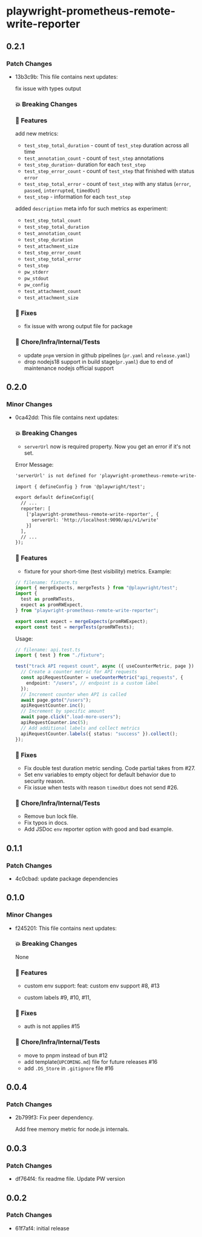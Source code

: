 # playwright-prometheus-remote-write-reporter

## 0.2.1

### Patch Changes

- 13b3c9b: This file contains next updates:

  fix issue with types output

  ### 💥 Breaking Changes

  ### 🚀 Features

  add new metrics:

  - `test_step_total_duration` - count of `test_step` duration across all time
  - `test_annotation_count` - count of `test_step` annotations
  - `test_step_duration`- duration for each `test_step`
  - `test_step_error_count` - count of `test_step` that finished with status `error`
  - `test_step_total_error` - count of `test_step` with any status (`error`, `passed`, `interrupted`, `timedOut`)
  - `test_step` - information for each `test_step`

  added `description` meta info for such metrics as experiment:

  - `test_step_total_count`
  - `test_step_total_duration`
  - `test_annotation_count`
  - `test_step_duration`
  - `test_attachment_size`
  - `test_step_error_count`
  - `test_step_total_error`
  - `test_step`
  - `pw_stderr`
  - `pw_stdout`
  - `pw_config`
  - `test_attachment_count`
  - `test_attachment_size`

  ### 🐛 Fixes

  - fix issue with wrong output file for package

  ### 🏡 Chore/Infra/Internal/Tests

  - update `pnpm` version in github pipelines (`pr.yaml` and `release.yaml`)
  - drop nodejs18 support in build stage(`pr.yaml`) due to end of maintenance nodejs official support

## 0.2.0

### Minor Changes

- 0ca42dd: This file contains next updates:

  ### 💥 Breaking Changes

  - `serverUrl` now is required property. Now you get an error if it's not set.

  Error Message:

  ```txt
  'serverUrl' is not defined for 'playwright-prometheus-remote-write-reporter' package. You can set it by following example:

  import { defineConfig } from '@playwright/test';

  export default defineConfig({
    // ...
    reporter: [
      ['playwright-prometheus-remote-write-reporter', {
        serverUrl: 'http://localhost:9090/api/v1/write'
      }]
    ],
    // ...
  });
  ```

  ### 🚀 Features

  - fixture for your short-time (test visibility) metrics.
    Example:

  ```ts
  // filename: fixture.ts
  import { mergeExpects, mergeTests } from "@playwright/test";
  import {
    test as promRWTests,
    expect as promRWExpect,
  } from "playwright-prometheus-remote-write-reporter";

  export const expect = mergeExpects(promRWExpect);
  export const test = mergeTests(promRWTests);
  ```

  Usage:

  ```ts
  // filename: api.test.ts
  import { test } from "./fixture";

  test("track API request count", async ({ useCounterMetric, page }) => {
    // Create a counter metric for API requests
    const apiRequestCounter = useCounterMetric("api_requests", {
      endpoint: "/users", // endpoint is a custom label
    });
    // Increment counter when API is called
    await page.goto("/users");
    apiRequestCounter.inc();
    // Increment by specific amount
    await page.click(".load-more-users");
    apiRequestCounter.inc(5);
    // Add additional labels and collect metrics
    apiRequestCounter.labels({ status: "success" }).collect();
  });
  ```

  ### 🐛 Fixes

  - Fix double test duration metric sending. Code partial takes from #27.
  - Set env variables to empty object for default behavior due to security reason.
  - Fix issue when tests with reason `timedOut` does not send #26.

  ### 🏡 Chore/Infra/Internal/Tests

  - Remove bun lock file.
  - Fix typos in docs.
  - Add JSDoc `env` reporter option with good and bad example.

## 0.1.1

### Patch Changes

- 4c0cbad: update package dependencies

## 0.1.0

### Minor Changes

- f245201: This file contains next updates:

  ### 💥 Breaking Changes

  None

  ### 🚀 Features

  - custom env support: feat: custom env support #8, #13

  - custom labels #9, #10, #11,

  ### 🐛 Fixes

  - auth is not applies #15

  ### 🏡 Chore/Infra/Internal/Tests

  - move to pnpm instead of bun #12
  - add template(`UPCOMING.md`) file for future releases #16
  - add `.DS_Store` in `.gitignore` file #16

## 0.0.4

### Patch Changes

- 2b799f3: Fix peer dependency.

  Add free memory metric for node.js internals.

## 0.0.3

### Patch Changes

- df764f4: fix readme file. Update PW version

## 0.0.2

### Patch Changes

- 61f7af4: initial release
